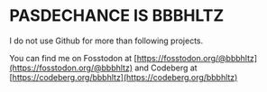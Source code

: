 # PASDECHANCE IS BBBHLTZ

I do not use Github for more than following projects.

You can find me on Fosstodon at [https://fosstodon.org/@bbbhltz](https://fosstodon.org/@bbbhltz) and Codeberg at [https://codeberg.org/bbbhltz](https://codeberg.org/bbbhltz)
